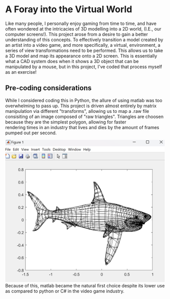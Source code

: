 # A Foray into the Virtual World

Like many people, I personally enjoy gaming from time to time, and have often wondered at the intricacies of 3D modelling into a 2D world, (I.E., our computer screens!). This project
arose from a desire to gain a better understanding of this concepts. To effectively transition a model created by an artist into a video game, and more specifically, a virtual,
environment, a series of view transformations need to be performed. This allows us to take a 3D model and map its appearance onto a 2D screen. This is essentially what a CAD system 
does when it shows a 3D object that can be manipulated by a mouse, but in this project, I've coded that process myself as an exercise!

## Pre-coding considerations

While I considered coding this in Python, the allure of using matlab was too overwhelming to pass up. This project is driven almost entirely by matrix manipulation via different 
"transforms", allowing us to map a .raw file consisiting of an image composed of "raw triangles". Triangles are choosen because they are the simplest polygon, allowing for faster  
rendering times in an industry that lives and dies by the amount of frames pumped out per second.
<div>
	<img src="/images/shark_triangle.png" width="700" >
</div>
Because of this, matlab became the natural first choice despite its lower use as compared to python or C# in the video game industry. 
